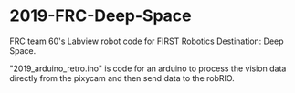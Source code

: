 # 2019-FRC-Deep-Space
FRC team 60's Labview robot code for FIRST Robotics Destination: Deep Space.

"2019_arduino_retro.ino" is code for an arduino to process the vision data 
directly from the pixycam and then send data to the robRIO.